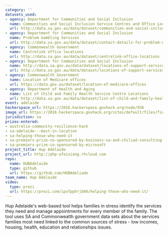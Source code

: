 ```yaml
---
category: ''
datasets_used:
- agency: Department for Communities and Social Inclusion
  name: Communities and Social Inclusion Service Centres and Office Locations
  url: http://data.sa.gov.au/data/dataset/communities-and-social-inclusion-service-centers-and-office-locations
- agency: Department for Communities and Social Inclusion
  name: Problem Gambling Services
  url: http://data.sa.gov.au/data/dataset/contact-details-for-problem-gambling-services
- agency: Commonwealth Government
  name: Centrelink office locations
  url: http://data.sa.gov.au/data/dataset/centrelink-office-locations
- agency: Department for Communities and Social Inclusion
  name: http://data.sa.gov.au/data/dataset/locations-of-support-services-for-carers-in-south-australia
  url: http://data.sa.gov.au/data/dataset/locations-of-support-services-for-carers-in-south-australia
- agency: Commonwealth Government
  name: Location of Medicare offices
  url: https://data.gov.au/dataset/location-of-medicare-offices
- agency: Department of Health and Aging
  name: List of Child and Family Health Service Centre Locations
  url: http://data.sa.gov.au/data/dataset/list-of-child-and-family-health-service-centre-locations
event: adelaide
hackerspace_url: https://2016.hackerspace.govhack.org/node/936
image_url: https://2016.hackerspace.govhack.org/sites/default/files/field/image/Hup%20Adelaide%20Logo.jpg
jurisdiction: sa
prizes-entered:
- australia-community-resilience-hack
- sa-adelaide---best-in-location
- sa-helping-those-who-need-it
- sa-premiers-prize-co-sponsored-by-business-sa-and-chiliad-consulting
- sa-premiers-prize-co-sponsored-by-microsoft
project_title: Hup Adelaide
project_url: http://php-afeixiang.rhcloud.com
repo:
  name: HUBAdelaide
  type: github
  url: https://github.com/HUBAdeliade
team_name: Hup Adelaide
video:
  type: prezi
  url: https://prezi.com/ipufpphrjb80/helping-those-who-need-it/
---
```


Hup Adelaide's web-based tool helps families in stress identify the services they need and manage appointments for every member of the family. The tool uses SA and Commonwealth government data sets about the services families most need linked to the common sources of stress - low incomes, housing, health, education and relationships issues.